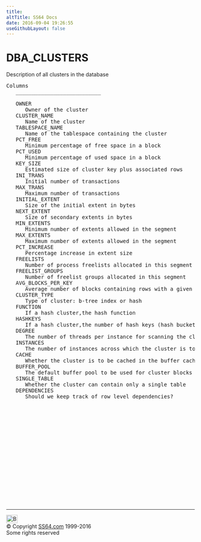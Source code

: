 ```yaml
---
title:
altTitle: SS64 Docs
date: 2016-09-04 19:26:55
useGithubLayout: false
---
```

<!-- #BeginLibraryItem "/Library/head_orad.lbi" --><!-- #EndLibraryItem --><h1>DBA_CLUSTERS </h1><p> Description of all clusters in the database </p> 
 
<pre>Columns
   ___________________________
 
   OWNER
      Owner of the cluster
   CLUSTER_NAME
      Name of the cluster
   TABLESPACE_NAME
      Name of the tablespace containing the cluster
   PCT_FREE
      Minimum percentage of free space in a block
   PCT_USED
      Minimum percentage of used space in a block
   KEY_SIZE
      Estimated size of cluster key plus associated rows
   INI_TRANS
      Initial number of transactions
   MAX_TRANS
      Maximum number of transactions
   INITIAL_EXTENT
      Size of the initial extent in bytes
   NEXT_EXTENT
      Size of secondary extents in bytes
   MIN_EXTENTS
      Minimum number of extents allowed in the segment
   MAX_EXTENTS
      Maximum number of extents allowed in the segment
   PCT_INCREASE
      Percentage increase in extent size
   FREELISTS
      Number of process freelists allocated in this segment
   FREELIST_GROUPS
      Number of freelist groups allocated in this segment 
   AVG_BLOCKS_PER_KEY
      Average number of blocks containing rows with a given cluster key
   CLUSTER_TYPE
      Type of cluster: b-tree index or hash
   FUNCTION
      If a hash cluster,the hash function
   HASHKEYS
      If a hash cluster,the number of hash keys (hash buckets)
   DEGREE
      The number of threads per instance for scanning the cluster
   INSTANCES
      The number of instances across which the cluster is to be scanned
   CACHE
      Whether the cluster is to be cached in the buffer cache
   BUFFER_POOL
      The default buffer pool to be used for cluster blocks
   SINGLE_TABLE
      Whether the cluster can contain only a single table
   DEPENDENCIES
      Should we keep track of row level dependencies?

</pre><!-- #BeginLibraryItem "/Library/foot_orad.lbi" --><p>
<!-- oracle-footer -->
<ins class="adsbygoogle" style="display:inline-block;width:300px;height:250px" data-ad-client="ca-pub-6140977852749469" data-ad-slot="4275490898"></ins>
<script>
(adsbygoogle = window.adsbygoogle || []).push({});
</script></p>
<hr>
<div id="bl" class="footer"><a href="DBA_CLUSTERS.html#"><img src="../images/top.png" width="30" height="22" alt="Back to the Top"></a></div>
<div id="br" class="footer, tagline">© Copyright <a href="../index.html">SS64.com</a> 1999-2016<br>
Some rights reserved</div>
<!-- #EndLibraryItem -->


